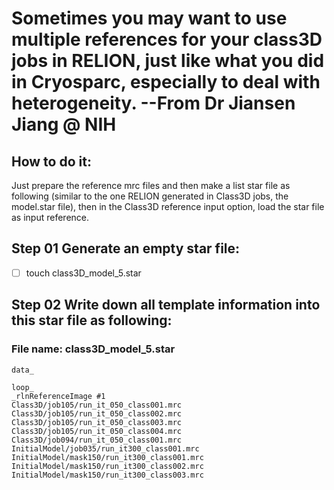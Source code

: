# Sometimes you may want to use multiple references for your class3D jobs in RELION, just like what you did in Cryosparc, especially to deal with heterogeneity. --From Dr Jiansen Jiang @ NIH
## How to do it: 
Just prepare the reference mrc files and then make a list star file as following (similar to the one RELION generated in Class3D jobs, the model.star file), then in the Class3D reference input option, load the star file as input reference. 

## Step 01 Generate an empty star file:

- [ ] touch class3D_model_5.star

## Step 02 Write down all template information into this star file as following: 

### File name: class3D_model_5.star
```
data_

loop_
_rlnReferenceImage #1
Class3D/job105/run_it_050_class001.mrc
Class3D/job105/run_it_050_class002.mrc
Class3D/job105/run_it_050_class003.mrc
Class3D/job105/run_it_050_class004.mrc
Class3D/job094/run_it_050_class001.mrc
InitialModel/job035/run_it300_class001.mrc
InitialModel/mask150/run_it300_class001.mrc
InitialModel/mask150/run_it300_class002.mrc
InitialModel/mask150/run_it300_class003.mrc
```
